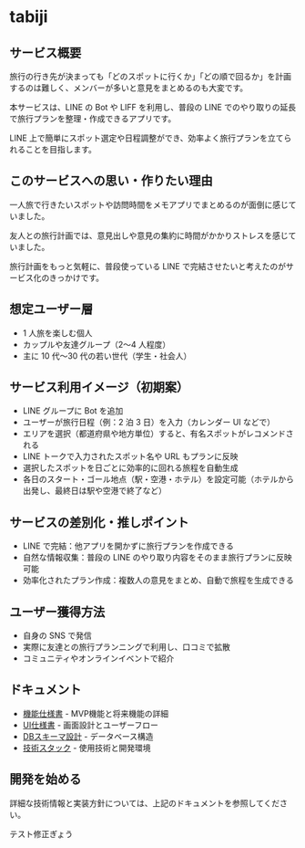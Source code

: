 # tabiji

## サービス概要

旅行の行き先が決まっても「どのスポットに行くか」「どの順で回るか」を計画するのは難しく、メンバーが多いと意見をまとめるのも大変です。

本サービスは、LINE の Bot や LIFF を利用し、普段の LINE でのやり取りの延長で旅行プランを整理・作成できるアプリです。

LINE 上で簡単にスポット選定や日程調整ができ、効率よく旅行プランを立てられることを目指します。

## このサービスへの思い・作りたい理由

一人旅で行きたいスポットや訪問時間をメモアプリでまとめるのが面倒に感じていました。

友人との旅行計画では、意見出しや意見の集約に時間がかかりストレスを感じていました。

旅行計画をもっと気軽に、普段使っている LINE で完結させたいと考えたのがサービス化のきっかけです。

## 想定ユーザー層

- 1 人旅を楽しむ個人
- カップルや友達グループ（2〜4 人程度）
- 主に 10 代〜30 代の若い世代（学生・社会人）

## サービス利用イメージ（初期案）

- LINE グループに Bot を追加
- ユーザーが旅行日程（例：2 泊 3 日）を入力（カレンダー UI などで）
- エリアを選択（都道府県や地方単位）すると、有名スポットがレコメンドされる
- LINE トークで入力されたスポット名や URL もプランに反映
- 選択したスポットを日ごとに効率的に回れる旅程を自動生成
- 各日のスタート・ゴール地点（駅・空港・ホテル）を設定可能（ホテルから出発し、最終日は駅や空港で終了など）

## サービスの差別化・推しポイント

- LINE で完結：他アプリを開かずに旅行プランを作成できる
- 自然な情報収集：普段の LINE のやり取り内容をそのまま旅行プランに反映可能
- 効率化されたプラン作成：複数人の意見をまとめ、自動で旅程を生成できる

## ユーザー獲得方法

- 自身の SNS で発信
- 実際に友達との旅行プランニングで利用し、口コミで拡散
- コミュニティやオンラインイベントで紹介

## ドキュメント

- [機能仕様書](/docs/features.md) - MVP機能と将来機能の詳細
- [UI仕様書](/docs/ui-specification.md) - 画面設計とユーザーフロー
- [DBスキーマ設計](/docs/database-schema.md) - データベース構造
- [技術スタック](/docs/tech-stack.md) - 使用技術と開発環境

## 開発を始める

詳細な技術情報と実装方針については、上記のドキュメントを参照してください。

テスト修正ぎょう
